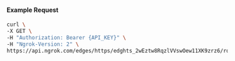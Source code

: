<!-- Code generated for API Clients. DO NOT EDIT. -->

#### Example Request

```bash
curl \
-X GET \
-H "Authorization: Bearer {API_KEY}" \
-H "Ngrok-Version: 2" \
https://api.ngrok.com/edges/https/edghts_2wEztw8RqzlVVswOew11XK9zrz6/routes/edghtsrt_2wEztq9FLzBQsP93UYWVd4XJLtu/webhook_verification
```
